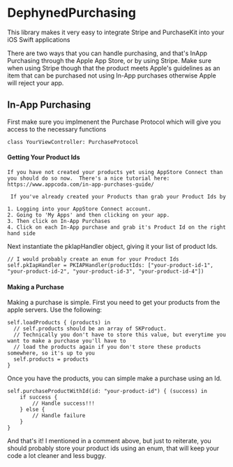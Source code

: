# DephynedPurchasing
This library makes it very easy to integrate Stripe and PurchaseKit into your iOS Swift applications

There are two ways that you can handle purchasing, and that's InApp Purchasing through the Apple App Store, or by using Stripe.  Make sure when using Stripe though that the product meets Apple's guidelines as an item that can be purchased not using In-App purchases otherwise Apple will reject your app.

## In-App Purchasing

First make sure you implmenent the Purchase Protocol which will give you access to the necessary functions

```
class YourViewController: PurchaseProtocol
```

#### Getting Your Product Ids
````
If you have not created your products yet using AppStore Connect than you should do so now.  There's a nice tutorial here: https://www.appcoda.com/in-app-purchases-guide/

 If you've already created your Products than grab your Product Ids by 

1. Logging into your AppStore Connect account.  
2. Going to 'My Apps' and then clicking on your app.
3. Then click on In-App Purchases
4. Click on each In-App purchase and grab it's Product Id on the right hand side
````

Next instantiate the pkIapHandler object, giving it your list of product Ids. 
```
// I would probably create an enum for your Product Ids
self.pkIapHandler = PKIAPHandler(productIds: ["your-product-id-1", "your-product-id-2", "your-product-id-3", "your-product-id-4"])
```

#### Making a Purchase

Making a purchase is simple.
First you need to get your products from the apple servers.  Use the following:
```
self.loadProducts { (products) in
  // self.products should be an array of SKProduct.  
  // Technically you don't have to store this value, but everytime you want to make a purchase you'll have to 
  // load the products again if you don't store these products somewhere, so it's up to you
  self.products = products 
}
```

Once you have the products, you can simple make a purchase using an Id.

```
self.purchaseProductWithId(id: "your-product-id") { (success) in
    if success {
        // Handle success!!!
    } else {
        // Handle failure
    }
}
```

And that's it!  I mentioned in a comment above, but just to reiterate, you should probably store your product ids using an enum, that will keep your code a lot cleaner and less buggy.
